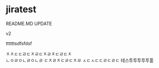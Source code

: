 # jiratest


README.MD UPDATE

v2

ttttttsdfsfdsf

ㅈㅈㄷㄷㄹㄷㅈㄹㄷㅈㄹㅈㄷㄹㄷㅈ
\
ㄴㅇㄹㅇㄴㄹㅇㄴㄹ
ㄷㅈㄹㅈㄷㄹㄷㅈㄹ
ㅅㄷㅅㄷㄷㄹㄷㄹㄷ
테스투투투투투퉅
